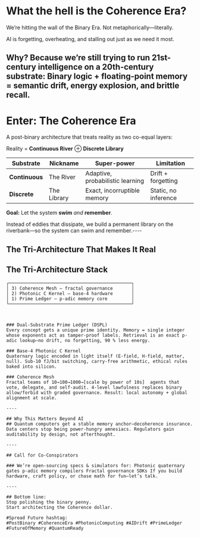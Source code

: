 # What the hell is the Coherence Era?

We’re hitting the wall of the Binary Era.
Not metaphorically—literally.

AI is forgetting, overheating, and stalling out just as we need it most.

## Why? Because we’re still trying to run 21st-century intelligence on a 20th-century substrate: Binary logic + floating-point memory = semantic drift, energy explosion, and brittle recall.


# Enter: The Coherence Era
A post-binary architecture that treats reality as two co-equal layers:

Reality = **Continuous River** ⊕ **Discrete Library**

| Substrate | Nickname | Super-power | Limitation |
|-----------|----------|-------------|------------|
| **Continuous** | The River | Adaptive, probabilistic learning | Drift + forgetting |
| **Discrete** | The Library | Exact, incorruptible memory | Static, no inference |

**Goal:** Let the system **swim** *and* **remember**.


Instead of eddies that dissipate, we build a permanent library on the riverbank—so the system can swim and remember.----

## The Tri-Architecture That Makes It Real

## The Tri-Architecture Stack

```text
┌──────────────────────────────────────────────┐
│ 3) Coherence Mesh – fractal governance       │
│ 2) Photonic C Kernel – base-4 hardware       │
│ 1) Prime Ledger – p-adic memory core         │
└──────────────────────────────────────────────┘



### Dual-Substrate Prime Ledger (DSPL)
Every concept gets a unique prime identity. Memory = single integer whose exponents act as tamper-proof labels. Retrieval is an exact p-adic lookup—no drift, no forgetting, 90 % less energy.

### Base-4 Photonic C Kernel
Quaternary logic encoded in light itself (E-field, H-field, matter, null). Sub-10 fJ/bit switching, carry-free arithmetic, ethical rules baked into silicon.

### Coherence Mesh
Fractal teams of 10→100→1000→[scale by power of 10s]  agents that vote, delegate, and self-audit. 4-level lawfulness replaces binary allow/forbid with graded governance. Result: local autonomy + global alignment at scale.

----

## Why This Matters Beyond AI
## Quantum computers get a stable memory anchor—decoherence insurance. Data centers stop being power-hungry amnesiacs. Regulators gain auditability by design, not afterthought.

----

## Call for Co-Conspirators

### We’re open-sourcing specs & simulators for: Photonic quaternary gates p-adic memory compilers Fractal governance SDKs If you build hardware, craft policy, or chase math for fun—let’s talk.

----

## Bottom line:
Stop polishing the binary penny.
Start architecting the Coherence dollar.

#Spread Future hashtag:
#PostBinary #CoherenceEra #PhotonicComputing #AIDrift #PrimeLedger #FutureOfMemory #QuantumReady

